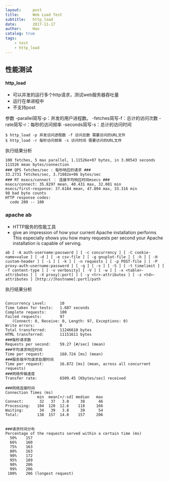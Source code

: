 ```yaml
---
layout:     post
title:      Web Load Test
subtitle:   http_load
date:       2017-11-17
author:     Hao
catalog: true
tags:
    - test
    - http_load
---
```

## 性能测试

#### http_load
- 可以并发的运行多个http请求，测试web服务器吞吐量
- 运行在单进程中
- 不支持post

参数
-parallel简写-p：并发的用户进程数。 
-fetches简写-f：总计的访问次数 
-rate简写-r：每秒的访问频率 
-seconds简写-s：总计的访问时间

```
$ http_load -p 并发访问进程数 -f 访问总数 需要访问的URL文件
$ http_load -r 每秒访问频率 -s 访问时间 需要访问的URL文件
```

执行结果分析

```
100 fetches, 5 max parallel, 1.11526e+07 bytes, in 3.00543 seconds
111526 mean bytes/connection
### QPS fetches/sec : 每秒响应的请求 ###
33.2731 fetches/sec, 3.71082e+06 bytes/sec
### RT msecs/connect ： 连接平均响应时间msecs ###
msecs/connect: 35.8297 mean, 40.431 max, 32.081 min
msecs/first-response: 37.6184 mean, 47.894 max, 33.316 min
98 bad byte counts
HTTP response codes:
  code 200 -- 100
```


### apache ab
- HTTP服务的性能工具
- give an impression of how your current Apache installation performs
 This especially shows you how many requests per second your Apache installation is capable of serving.

```
ab [ -A auth-username:password ] [ -c concurrency ] [ -C cookie-name=value ] [ -d ] [ -e csv-file ] [ -g gnuplot-file ] [ -h ] [ -H custom-header ] [ -i ] [ -k ] [ -n requests ] [ -p POST-file ] [ -P proxy-auth-username:password ] [ -q ] [ -s ] [ -S ] [ -t timelimit ] [ -T content-type ] [ -v verbosity] [ -V ] [ -w ] [ -x <table>-attributes ] [ -X proxy[:port] ] [ -y <tr>-attributes ] [ -z <td>-attributes ] [http://]hostname[:port]/path
```

执行结果分析

```

Concurrency Level:      10
Time taken for tests:   1.687 seconds
Complete requests:      100
Failed requests:        97
   (Connect: 0, Receive: 0, Length: 97, Exceptions: 0)
Write errors:           0
Total transferred:      11246610 bytes
HTML transferred:       11151611 bytes
###每秒请求数
Requests per second:    59.27 [#/sec] (mean)
###平均请求响应时间
Time per request:       168.724 [ms] (mean)
###服务端平均请求处理时间
Time per request:       16.872 [ms] (mean, across all concurrent requests)
###网络传输速度
Transfer rate:          6509.45 [Kbytes/sec] received

###网络连接时间
Connection Times (ms)
              min  mean[+/-sd] median   max
Connect:       32   37   3.0     38      46
Processing:   104  120  12.6    118     166
Waiting:       34   39   3.8     39      54
Total:        138  157  14.0    157     206


###请求时间分布
Percentage of the requests served within a certain time (ms)
  50%    157
  66%    160
  75%    163
  80%    163
  90%    172
  95%    189
  98%    206
  99%    206
 100%    206 (longest request)

```

